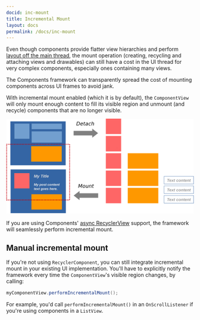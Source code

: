 ```yaml
---
docid: inc-mount
title: Incremental Mount
layout: docs
permalink: /docs/inc-mount
---
```


Even though components provide flatter view hierarchies and perform [layout off the main thread](/docs/async-layout), the mount operation (creating, recycling and attaching views and drawables) can still have a cost in the UI thread for very complex components, especially ones containing many views.

The Components framework can transparently spread the cost of mounting components across UI frames to avoid jank.

With incremental mount enabled (which it is by default), the `ComponentView` will only mount enough content to fill its visible region and unmount (and recycle) components that are no longer visible.

![MacDown Screenshot](/static/images/incremental-mount.png)

If you are using Components' [async RecyclerView](/docs/recycler-component) support, the framework will seamlessly perform incremental mount.

## Manual incremental mount

If you're not using `RecyclerComponent`, you can still integrate incremental mount in your existing UI implementation. You'll have to explicitly notify the framework every time the `ComponentView`'s visible region changes, by calling:

```java
myComponentView.performIncrementalMount();
```

For example, you'd call `performIncrementalMount()` in an `OnScrollListener` if you're using components in a `ListView`.

